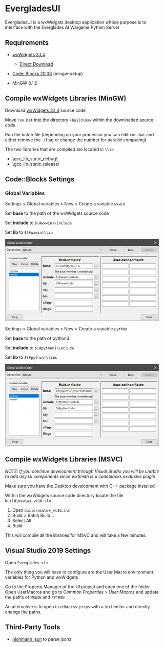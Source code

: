 # EvergladesUI

EvergladesUI is a wxWidgets desktop application whose purpose is to interface with the Everglades AI Wargame Python Server

## Requirements
* [wxWidgets 3.1.4](https://wxwidgets.org/)
    * [Direct Download](https://github.com/wxWidgets/wxWidgets/releases/download/v3.1.4/wxWidgets-3.1.4.zip)

* [Code::Blocks 20.03](https://www.codeblocks.org/) (mingw-setup)

* MinGW 8.1.0

## Compile wxWidgets Libraries (MinGW)

Download [wxWidgets 3.1.4](https://wxwidgets.org/downloads/) source code


Move `run.bat` into the directory `\build\msw` within the downloaded source code

Run the batch file (depending on your processor you can edit `run.bat` and either remove the -j flag or change the number for parallel computing)

The two libraries that are compiled are located in `\lib`
* \gcc_lib_static_debug\
* \gcc_lib_static_release\

## Code::Blocks Settings

### Global Variables

Settings > Global variables > New > Create a variable `wxwin`

Set **base** to the path of the wxWidgets source code

Set **include** to `$(#wxwin)\include`

Set **lib** to `$(#wxwin)\lib`

![Global Variables wxwin](cbp_global_var_wxwin.png)

Settings > Global variables > New > Create a variable `python`

Set **base** to the path of python3

Set **include** to `$(#python)\include`

Set **lib** to `$(#python)\libs`

![Global Variables python](cbp_global_var_python.png)

## Compile wxWidgets Libraries (MSVC)
*NOTE: If you continue development through Visual Studio you will be unable to add any UI components since wxSmith is a codeblocks exclusive plugin*

Make sure you have the Desktop development with C++ package installed

Within the wxWidgets source code directory locate the file `build\msw\wx_vc16.sln`
1. Open `build\msw\wx_vc16.sln`
2. Build > Batch Build...
3. Select All
4. Build

This will compile all the libraries for MSVC and will take a few minutes.

## Visual Studio 2019 Settings

Open `Everglades.sln`

The only thing you will have to configure are the User Macro environment variables for Python and wxWidgets

Go to the Property Manager of the UI project and open one of the folder. Open UserMacros and go to *Common Properties > User Macros* and update the paths of `WXWIN` and `PYTHON`

An alternative is to open `UserMacros.props` with a text editor and directly change the paths.

## Third-Party Tools
* [nlohmann json](https://github.com/nlohmann/json) to parse jsons